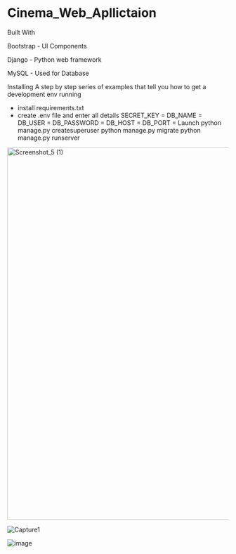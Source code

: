 # Cinema_Web_Apllictaion
Built With

Bootstrap - UI Components

Django - Python web framework

MySQL - Used for Database

Installing
A step by step series of examples that tell you how to get a development env running

- install requirements.txt
- create .env file and enter all details
SECRET_KEY = 
DB_NAME = 
DB_USER = 
DB_PASSWORD = 
DB_HOST = 
DB_PORT =
Launch
python manage.py createsuperuser
python manage.py migrate
python manage.py runserver


<img width="848" alt="Screenshot_5 (1)" src="https://user-images.githubusercontent.com/69827883/199072285-f6c3c89c-b5a5-4932-b168-ebb99884db19.png">

![Capture1](https://user-images.githubusercontent.com/69827883/199071764-e7560d15-5c4d-4dff-a17b-40e49f5a3604.PNG)


![image](https://user-images.githubusercontent.com/69827883/199074026-d6a1cfe7-749c-4089-97a8-b6b37d58ebe1.png)



